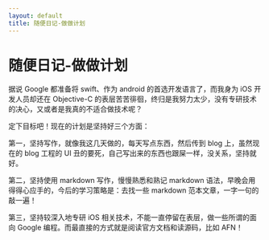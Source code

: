 ```yaml
---
layout: default
title: 随便日记-做做计划
---  
```


# 随便日记-做做计划

据说 Google 都准备将 swift、作为 android 的首选开发语言了，而我身为 iOS 开发人员却还在 Objective-C 的表层苦苦徘徊，终归是我努力太少，没有专研技术的决心，又或者是我真的不适合做技术呢？  

定下目标吧！现在的计划是坚持好三个方面：  

第一，坚持写作，就像我这几天做的，每天写点东西，然后传到 blog 上，虽然现在的 blog 工程的 UI 丑的要死，自己写出来的东西也跟屎一样，没关系，坚持就好。  

第二，坚持使用 markdown 写作，慢慢熟悉和熟记 markdown 语法，早晚会用得得心应手的，今后的学习策略是：去找一些 markdown 范本文章，一字一句的敲一遍！  

第三，坚持较深入地专研 iOS 相关技术，不能一直停留在表层，做一些所谓的面向 Google 编程。而最直接的方式就是阅读官方文档和读源码，比如 AFN！